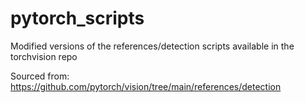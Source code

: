 # pytorch_scripts
Modified versions of the references/detection scripts available in the torchvision repo

Sourced from: https://github.com/pytorch/vision/tree/main/references/detection
